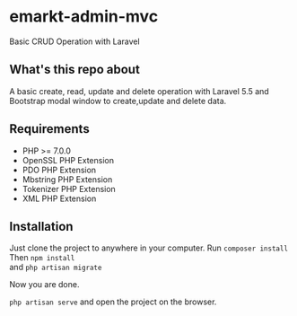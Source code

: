 # emarkt-admin-mvc
Basic CRUD Operation with Laravel

## What's this repo about

A basic create, read, update and delete operation with Laravel 5.5 and Bootstrap modal window to create,update and delete data. 

## Requirements 

- PHP >= 7.0.0
- OpenSSL PHP Extension
- PDO PHP Extension
- Mbstring PHP Extension
- Tokenizer PHP Extension
- XML PHP Extension

## Installation

Just clone the project to anywhere in your computer. 
Run ` composer install ` <br>
Then ` npm install ` <br>
and ` php artisan migrate `

Now you are done. 
<br>

` php artisan serve ` and open the project on the browser. 



